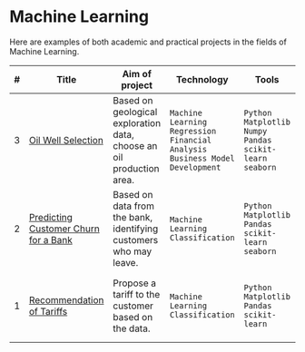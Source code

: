 # Machine Learning
Here are examples of both academic and practical projects in the fields of Machine Learning.

| # | Title | Aim of project | Technology | Tools | Keywords |
|--|--|--|--|--|--|
| 3 | [Oil Well Selection](https://github.com/vartemyev88/machine-learning/tree/main/projects/practicum-ml_in_business) | Based on geological exploration data, choose an oil production area. | `Machine Learning` `Regression` `Financial Analysis` `Business Model Development` | `Python` `Matplotlib` `Numpy` `Pandas` `scikit-learn` `seaborn` | regression, business model development, bootstrap |
| 2 | [Predicting Customer Churn for a Bank](https://github.com/vartemyev88/machine-learning/tree/main/projects/practicum-supervised_learning) | Based on data from the bank, identifying customers who may leave. | `Machine Learning` `Classification` | `Python` `Matplotlib` `Pandas` `scikit-learn` `seaborn` | classification, hyperparameter selection, machine learning model selection |
| 1 | [Recommendation of Tariffs](https://github.com/vartemyev88/machine-learning/tree/main/projects/practicum-users_classification) | Propose a tariff to the customer based on the data. | `Machine Learning` `Classification` | `Python` `Matplotlib` `Pandas` `scikit-learn` | classification, hyperparameter selection, machine learning model selection |
